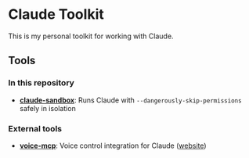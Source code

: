 # Claude Toolkit

This is my personal toolkit for working with Claude.

## Tools

### In this repository
- **[claude-sandbox](./sandbox/)**: Runs Claude with `--dangerously-skip-permissions` safely in isolation

### External tools
- **[voice-mcp](https://github.com/mbailey/voice-mcp)**: Voice control integration for Claude ([website](https://voice-mcp.com))
